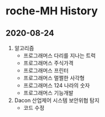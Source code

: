 # roche-MH History



## 2020-08-24

1. 알고리즘
   * 프로그래머스 다리를 지나는 트럭
   * 프로그래머스 주식가격
   * 프로그래머스 프린터
   * 프로그래머스 멀쩔한 사각형
   * 프로그래머스 124 나라의 숫자
   * 프로그래머스 기능개발
2. Dacon 산업제어 시스템 보안위협 탐지
   * 코드 수정